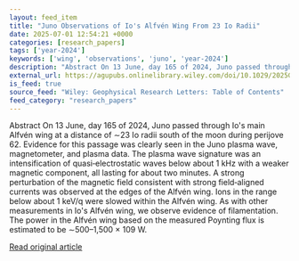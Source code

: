 ```yaml
---
layout: feed_item
title: "Juno Observations of Io's Alfvén Wing From 23 Io Radii"
date: 2025-07-01 12:54:21 +0000
categories: [research_papers]
tags: ['year-2024']
keywords: ['wing', 'observations', 'juno', 'year-2024']
description: "Abstract On 13 June, day 165 of 2024, Juno passed through Io's main Alfvén wing at a distance of ∼23 Io radii south of the moon during perijove 62"
external_url: https://agupubs.onlinelibrary.wiley.com/doi/10.1029/2025GL115497?af=R
is_feed: true
source_feed: "Wiley: Geophysical Research Letters: Table of Contents"
feed_category: "research_papers"
---
```


Abstract On 13 June, day 165 of 2024, Juno passed through Io's main Alfvén wing at a distance of ∼23 Io radii south of the moon during perijove 62. Evidence for this passage was clearly seen in the Juno plasma wave, magnetometer, and plasma data. The plasma wave signature was an intensification of quasi‐electrostatic waves below about 1 kHz with a weaker magnetic component, all lasting for about two minutes. A strong perturbation of the magnetic field consistent with strong field‐aligned currents was observed at the edges of the Alfvén wing. Ions in the range below about 1 keV/q were slowed within the Alfvén wing. As with other measurements in Io's Alfvén wing, we observe evidence of filamentation. The power in the Alfvén wing based on the measured Poynting flux is estimated to be ∼500–1,500 × 109 W.

[Read original article](https://agupubs.onlinelibrary.wiley.com/doi/10.1029/2025GL115497?af=R)
